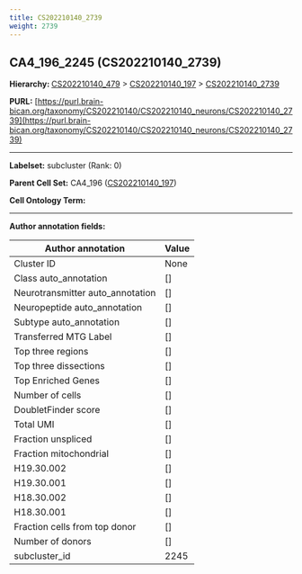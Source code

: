 ```yaml
---
title: CS202210140_2739
weight: 2739
---
```

## CA4_196_2245 (CS202210140_2739)
<b>Hierarchy: </b>
[CS202210140_479](../CS202210140_479) >
[CS202210140_197](../CS202210140_197) >
[CS202210140_2739](../CS202210140_2739)

**PURL:** [https://purl.brain-bican.org/taxonomy/CS202210140/CS202210140_neurons/CS202210140_2739](https://purl.brain-bican.org/taxonomy/CS202210140/CS202210140_neurons/CS202210140_2739)

---


**Labelset:** subcluster (Rank: 0)

**Parent Cell Set:** CA4_196 ([CS202210140_197](../CS202210140_197))



**Cell Ontology Term:** 

[MARKER GENES.]: #


---

[TRANSFERRED ANNOTATIONS.]: #


[AUTHOR ANNOTATION FIELDS.]: #


**Author annotation fields:**

| Author annotation | Value |
|-------------------|-------|
|Cluster ID|None|
|Class auto_annotation|[]|
|Neurotransmitter auto_annotation|[]|
|Neuropeptide auto_annotation|[]|
|Subtype auto_annotation|[]|
|Transferred MTG Label|[]|
|Top three regions|[]|
|Top three dissections|[]|
|Top Enriched Genes|[]|
|Number of cells|[]|
|DoubletFinder score|[]|
|Total UMI|[]|
|Fraction unspliced|[]|
|Fraction mitochondrial|[]|
|H19.30.002|[]|
|H19.30.001|[]|
|H18.30.002|[]|
|H18.30.001|[]|
|Fraction cells from top donor|[]|
|Number of donors|[]|
|subcluster_id|2245|
